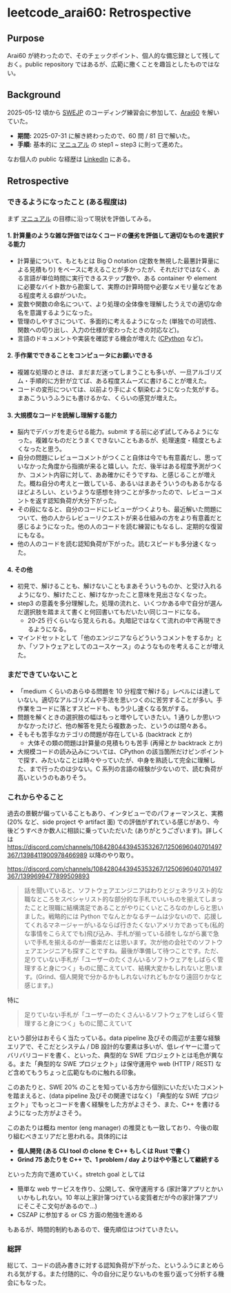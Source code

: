 # leetcode_arai60: Retrospective

## Purpose

Arai60 が終わったので、そのチェックポイント、個人的な備忘録として残しておく。public repository ではあるが、広範に撒くことを趣旨としたものではない。

## Background

2025-05-12 頃から [SWEJP](https://www.swe.or.jp/) のコーディング練習会に参加して、[Arai60](https://1kohei1.com/leetcode/) を解いていた。

*   **期間:** 2025-07-31 に解き終わったので、60 問 / 81 日で解いた。
*   **手順:** 基本的に [マニュアル](https://docs.google.com/document/d/1bjbOSs-Ac0G_cjVzJ2Qd8URoU_0BNirZ8utS3CUAeLE/edit?usp=sharing) の step1 ~ step3 に則って進めた。

なお個人の public な経歴は [LinkedIn](https://www.linkedin.com/in/ryosuke-tachibana-4495b9a9/) にある。

## Retrospective

### できるようになったこと (ある程度は)

まず [マニュアル](https://docs.google.com/document/d/1bjbOSs-Ac0G_cjVzJ2Qd8URoU_0BNirZ8utS3CUAeLE/edit?usp=sharing) の目標に沿って現状を評価してみる。

#### 1. 計算量のような雑な評価ではなくコードの優劣を評価して適切なものを選択する能力

*   計算量について、もともとは Big O notation (定数を無視した最悪計算量による見積もり) をベースに考えることが多かったが、それだけではなく、ある言語が単位時間に実行できるステップ数や、ある container や element に必要なバイト数から勘案して、実際の計算時間や必要なメモリ量などをある程度考える癖がついた。
*   変数や関数の命名について、より処理の全体像を理解したうえでの適切な命名を意識するようになった。
*   管理のしやすさについて、多面的に考えるようになった (単独での可読性、関数への切り出し、入力の仕様が変わったときの対応など)。
*   言語のドキュメントや実装を確認する機会が増えた ([CPython](https://github.com/python/cpython) など)。

#### 2. 手作業でできることをコンピュータにお願いできる

*   複雑な処理のときは、まだまだ迷ってしまうことも多いが、一旦アルゴリズム・手順的に方針が立てば、ある程度スムーズに書けることが増えた。
*   コードの変形については、以前より手によく馴染むようになった気がする。まあこういうふうにも書けるかな、くらいの感覚が増えた。

#### 3. 大規模なコードを読解し理解する能力

*   脳内でデバッガを走らせる能力。submit する前に必ず試してみるようになった。複雑なものだとうまくできないこともあるが、処理速度・精度ともよくなったと思う。
*   自分の問題にレビューコメントがつくこと自体は今でも有意義だし、思っていなかった角度から指摘が来ると嬉しい。ただ、後半はある程度予測がつくか、コメント内容に対して、ああ確かにそうですね、と感じることが増えた。概ね自分の考えと一致している、あるいはまあそういうのもあるかなるほどよろしい、というような感想を持つことが多かったので、レビューコメントを返す認知負荷が大分下がった。
*   その段になると、自分のコードにレビューがつくよりも、最近解いた問題について、他の人からレビューリクエストが来る仕組みの方をより有意義だと感じるようになった。他の人のコードを読む練習にもなるし、定期的な復習にもなる。
*   他の人のコードを読む認知負荷が下がった。読むスピードも多分速くなった。

#### 4. その他

*  初見で、解けることも、解けないこともまあそういうものか、と受け入れるようになり、解けたこと、解けなかったこと意味を見出さなくなった。
*   step3 の意義を多分理解した。処理の流れと、いくつかある中で自分が選んだ選択肢を踏まえて書くと何回書いてもだいたい同じコードになる。
    *   20-25 行くらいなら覚えられる。丸暗記ではなくて流れの中で再現できるようになる。
*   マインドセットとして「他のエンジニアならどういうコメントをするか」とか、「ソフトウェアとしてのユースケース」のようなものを考えることが増えた。

### まだできていないこと

*   「medium くらいのあらゆる問題を 10 分程度で解ける」レベルには達していない。適切なアルゴリズムや手法を思いつくのに苦労することが多い。手作業をコードに落とすスピードも、もう少し速くなる気がする。
*   問題を解くときの選択肢の幅はもっと増やしていきたい。1 通りしか思いつかなかったけど、他の解答を見たら複数あった、というのは間々ある。
*   そもそも苦手なカテゴリの問題が存在している (backtrack とか)
    *   大体その類の問題は計算量の見積もりも苦手 (再帰とか backtrack とか)
*   大規模コードの読み込みについては、CPython の該当箇所だけピンポイントで探す、みたいなことは時々やっていたが、中身を熟読して完全に理解した、まで行ったのは少ない。C 系列の言語の経験が少ないので、読む負荷が高いというのもありそう。

### これからやること

過去の景観が偏っていることもあり、インタビューでのパフォーマンスと、実務 (20% など、side project や artifact 面) での評価がずれている感じがあり、今後どうすべきか数人に相談に乗っていただいた (ありがとうございます)。詳しくは https://discord.com/channels/1084280443945353267/1250696040701497367/1398411900978466989 以降のやり取り。

https://discord.com/channels/1084280443945353267/1250696040701497367/1399699477899509893

> 話を聞いていると、ソフトウェアエンジニアはわりとジェネラリスト的な職なところをスペシャリスト的な部分的な手札でいいものを揃えてしまったことと現職に結構満足であることがやりにくいところなのかしらと思いました。戦略的には Python でなんとかなるチームは少ないので、応援してくれるマネージャーがいるならば行きたくないアメリカであっても(私的な事情をこらえてでも)飛び込み、手札が揃っている顔をしながら裏で急いで手札を揃えるのが一番楽だとは思います。次が他の会社でのソフトウェアエンジニアも探すことですね。最後が準備して待つことです。ただ、足りていない手札が「ユーザーのたくさんいるソフトウェアをしばらく管理すると身につく」ものに聞こえていて、結構大変かもしれないと思います。(Grind、個人開発で分かるかもしれないけれどもかなり遠回りかなと感じます。)

特に

> 足りていない手札が「ユーザーのたくさんいるソフトウェアをしばらく管理すると身につく」ものに聞こえていて

という部分はおそらく当たっている。data pipeline 及びその周辺が主要な経験エリアで、そこだとシステム / DB 設計的な要素は多いが、低レイヤーに潜ってバリバリコードを書く、といった、典型的な SWE プロジェクトとは毛色が異なる。また「典型的な SWE プロジェクト」は保守運用や web (HTTP / REST) など含めてもうちょっと広範なものに触れる印象。

このあたりと、SWE 20% のことを知っている方から個別にいただいたコメント を踏まえると、(data pipeline 及びその関連ではなく) 「典型的な SWE プロジェクト」でもっとコードを書く経験をした方がよさそう、また、C++ を書けるようになった方がよさそう。

このあたりは概ね mentor (eng manager) の推奨とも一致しており、今後の取り組むべきエリアだと思われる。具体的には

*   **個人開発 (ある CLI tool の clone を C++ もしくは Rust で書く)**
*   **Grind 75 あたりを C++ で、1 problem / day よりはやや落として継続する**

といった方向で進めていく。stretch goal としては

*   簡単な web サービスを作り、公開して、保守運用する (家計簿アプリとかいいかもしれない。10 年以上家計簿つけている変質者だが今の家計簿アプリにそこそこ文句があるので…)
*   CSZAP に参加する or CS 方面の勉強を進める

もあるが、時間的制約もあるので、優先順位はつけていきたい。

### 総評

総じて、コードの読み書きに対する認知負荷が下がった、というふうにまとめられる気がする。また付随的に、今の自分に足りないものを振り返って分析する機会にもなった。
